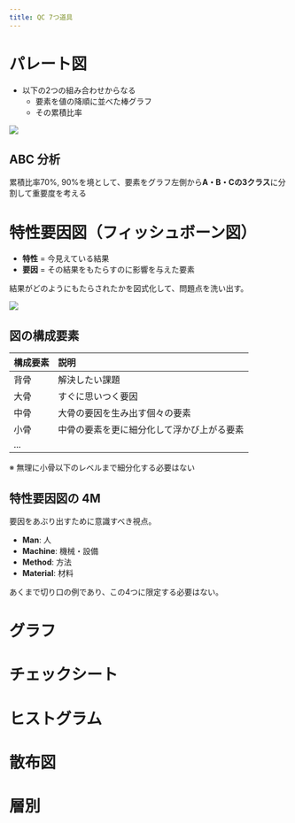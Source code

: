```yaml
---
title: QC 7つ道具
---
```


# パレート図

- 以下の2つの組み合わせからなる
	- 要素を値の降順に並べた棒グラフ
	- その累積比率

![](https://user-images.githubusercontent.com/13412823/58455143-4181db80-8110-11e9-91a9-5d1e872c44aa.png)

## ABC 分析

累積比率70%, 90%を境として、要素をグラフ左側から**A・B・Cの3クラス**に分割して重要度を考える

# 特性要因図（フィッシュボーン図）

- **特性** = 今見えている結果
- **要因** = その結果をもたらすのに影響を与えた要素

結果がどのようにもたらされたかを図式化して、問題点を洗い出す。

![](https://user-images.githubusercontent.com/13412823/58457355-fa96e480-8115-11e9-893c-4eeb236176e9.png)

## 図の構成要素

| 構成要素 | 説明 |
| :-- | :-- |
| 背骨 | 解決したい課題 |
| 大骨 | すぐに思いつく要因 |
| 中骨 | 大骨の要因を生み出す個々の要素 |
| 小骨 | 中骨の要素を更に細分化して浮かび上がる要素 |
| ... |  |

※ 無理に小骨以下のレベルまで細分化する必要はない

## 特性要因図の 4M

要因をあぶり出すために意識すべき視点。

- **Man**: 人
- **Machine**: 機械・設備
- **Method**: 方法
- **Material**: 材料

あくまで切り口の例であり、この4つに限定する必要はない。


# グラフ



# チェックシート

# ヒストグラム

# 散布図

# 層別
